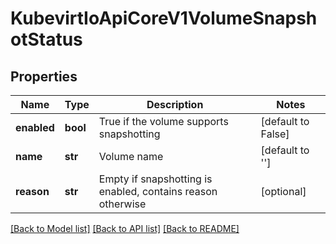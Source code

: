 # KubevirtIoApiCoreV1VolumeSnapshotStatus

## Properties
Name | Type | Description | Notes
------------ | ------------- | ------------- | -------------
**enabled** | **bool** | True if the volume supports snapshotting | [default to False]
**name** | **str** | Volume name | [default to '']
**reason** | **str** | Empty if snapshotting is enabled, contains reason otherwise | [optional] 

[[Back to Model list]](../README.md#documentation-for-models) [[Back to API list]](../README.md#documentation-for-api-endpoints) [[Back to README]](../README.md)


